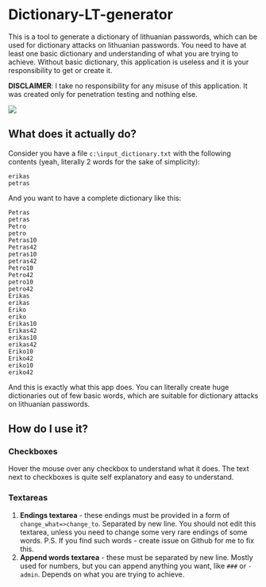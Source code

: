# Dictionary-LT-generator

This is a tool to generate a dictionary of lithuanian passwords, which can be used for dictionary attacks on lithuanian passwords. You need to have at least one basic dictionary and understanding of what you are trying to achieve. Without basic dictionary, this application is useless and it is your responsibility to get or create it.

__DISCLAIMER__: I take no responsibility for any misuse of this application. It was created only for penetration testing and nothing else.

<img src="http://i63.tinypic.com/20kwraw.png">

## What does it actually do?

Consider you have a file `c:\input_dictionary.txt` with the following contents (yeah, literally 2 words for the sake of simplicity):
```
erikas
petras
```

And you want to have a complete dictionary like this:
```
Petras
petras
Petro
petro
Petras10
Petras42
petras10
petras42
Petro10
Petro42
petro10
petro42
Erikas
erikas
Eriko
eriko
Erikas10
Erikas42
erikas10
erikas42
Eriko10
Eriko42
eriko10
eriko42
```

And this is exactly what this app does. You can literally create huge dictionaries out of few basic words, which are suitable for dictionary attacks on lithuanian passwords.

## How do I use it?

### Checkboxes
Hover the mouse over any checkbox to understand what it does. The text next to checkboxes is quite self explanatory and easy to understand.

### Textareas
1. __Endings textarea__ - these endings must be provided in a form of `change_what=>change_to`. Separated by new line. You should not edit this textarea, unless you need to change some very rare endings of some words. P.S. If you find such words - create issue on Github for me to fix this.
2. __Append words textarea__ - these must be separated by new line. Mostly used for numbers, but you can append anything you want, like `###` or `-admin`. Depends on what you are trying to achieve.
